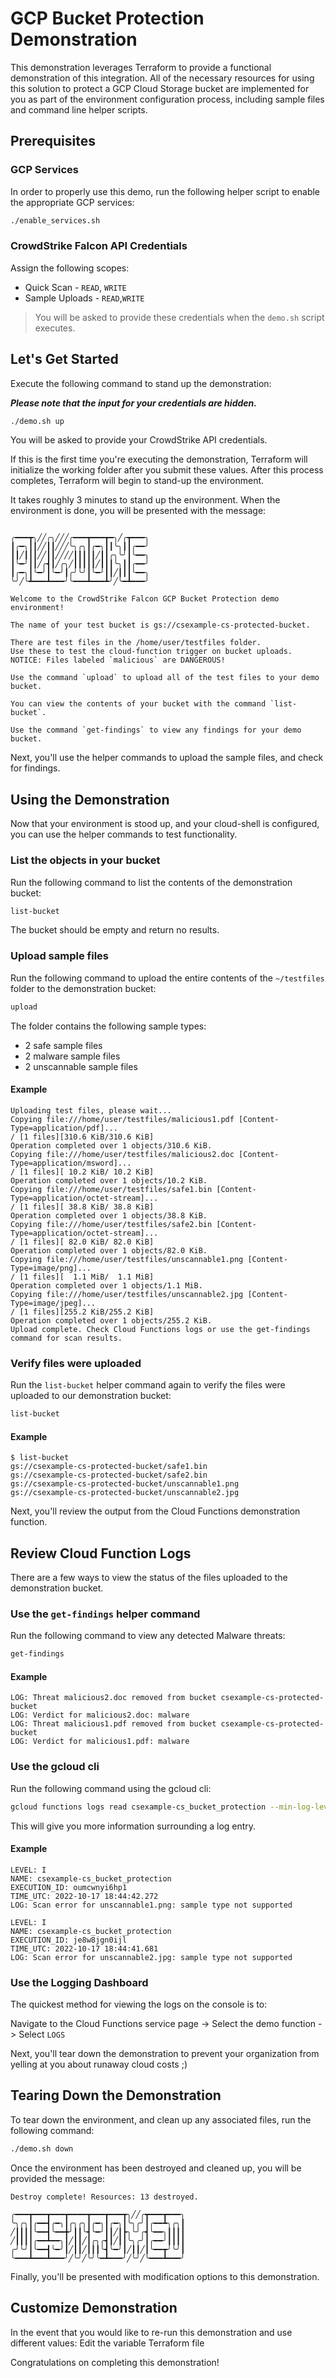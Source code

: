# GCP Bucket Protection Demonstration
<walkthrough-tutorial-duration duration="10"></walkthrough-tutorial-duration>
This demonstration leverages Terraform to provide a functional demonstration of this integration. All of the necessary resources for using this solution to protect a GCP Cloud Storage bucket are implemented for you as part of the environment configuration process, including sample files and command line helper scripts.

<walkthrough-project-setup></walkthrough-project-setup>

## Prerequisites
### GCP Services
In order to properly use this demo, run the following helper script to enable the appropriate GCP services:
```sh
./enable_services.sh
```

### CrowdStrike Falcon API Credentials
Assign the following scopes:
- Quick Scan - `READ`, `WRITE`
- Sample Uploads - `READ`,`WRITE`

> You will be asked to provide these credentials when the `demo.sh` script executes.

## Let's Get Started
Execute the following command to stand up the demonstration:

***Please note that the input for your credentials are hidden.***
```sh
./demo.sh up
```
You will be asked to provide your CrowdStrike API credentials.

If this is the first time you're executing the demonstration, Terraform will initialize the working folder after you submit these values. After this process completes, Terraform will begin to stand-up the environment.

It takes roughly 3 minutes to stand up the environment. When the environment is done, you will be presented with the message:
```terminal

╭━━━┳╮╱╱╭╮╱╱╱╭━━━┳━━━┳━╮╱╭┳━━━╮
┃╭━╮┃┃╱╱┃┃╱╱╱╰╮╭╮┃╭━╮┃┃╰╮┃┃╭━━╯
┃┃╱┃┃┃╱╱┃┃╱╱╱╱┃┃┃┃┃╱┃┃╭╮╰╯┃╰━━╮
┃╰━╯┃┃╱╭┫┃╱╭╮╱┃┃┃┃┃╱┃┃┃╰╮┃┃╭━━╯
┃╭━╮┃╰━╯┃╰━╯┃╭╯╰╯┃╰━╯┃┃╱┃┃┃╰━━╮
╰╯╱╰┻━━━┻━━━╯╰━━━┻━━━┻╯╱╰━┻━━━╯

Welcome to the CrowdStrike Falcon GCP Bucket Protection demo environment!

The name of your test bucket is gs://csexample-cs-protected-bucket.

There are test files in the /home/user/testfiles folder.
Use these to test the cloud-function trigger on bucket uploads.
NOTICE: Files labeled `malicious` are DANGEROUS!

Use the command `upload` to upload all of the test files to your demo bucket.

You can view the contents of your bucket with the command `list-bucket`.

Use the command `get-findings` to view any findings for your demo bucket.
```

Next, you'll use the helper commands to upload the sample files, and check for findings.

## Using the Demonstration
Now that your environment is stood up, and your cloud-shell is configured, you can use the helper commands to test functionality.

### List the objects in your bucket
Run the following command to list the contents of the demonstration bucket:
```sh
list-bucket
```

The bucket should be empty and return no results.

### Upload sample files
Run the following command to upload the entire contents of the `~/testfiles` folder to the demonstration bucket:
```sh
upload
```
The folder contains the following sample types:
+ 2 safe sample files
+ 2 malware sample files
+ 2 unscannable sample files

#### Example
```terminal
Uploading test files, please wait...
Copying file:///home/user/testfiles/malicious1.pdf [Content-Type=application/pdf]...
/ [1 files][310.6 KiB/310.6 KiB]
Operation completed over 1 objects/310.6 KiB.
Copying file:///home/user/testfiles/malicious2.doc [Content-Type=application/msword]...
/ [1 files][ 10.2 KiB/ 10.2 KiB]
Operation completed over 1 objects/10.2 KiB.
Copying file:///home/user/testfiles/safe1.bin [Content-Type=application/octet-stream]...
/ [1 files][ 38.8 KiB/ 38.8 KiB]
Operation completed over 1 objects/38.8 KiB.
Copying file:///home/user/testfiles/safe2.bin [Content-Type=application/octet-stream]...
/ [1 files][ 82.0 KiB/ 82.0 KiB]
Operation completed over 1 objects/82.0 KiB.
Copying file:///home/user/testfiles/unscannable1.png [Content-Type=image/png]...
/ [1 files][  1.1 MiB/  1.1 MiB]
Operation completed over 1 objects/1.1 MiB.
Copying file:///home/user/testfiles/unscannable2.jpg [Content-Type=image/jpeg]...
/ [1 files][255.2 KiB/255.2 KiB]
Operation completed over 1 objects/255.2 KiB.
Upload complete. Check Cloud Functions logs or use the get-findings command for scan results.
```

### Verify files were uploaded
Run the `list-bucket` helper command again to verify the files were uploaded to our demonstration bucket:
```sh
list-bucket
```

#### Example
```terminal
$ list-bucket
gs://csexample-cs-protected-bucket/safe1.bin
gs://csexample-cs-protected-bucket/safe2.bin
gs://csexample-cs-protected-bucket/unscannable1.png
gs://csexample-cs-protected-bucket/unscannable2.jpg
````
Next, you'll review the output from the Cloud Functions demonstration function.

## Review Cloud Function Logs
There are a few ways to view the status of the files uploaded to the demonstration bucket.

### Use the `get-findings` helper command
Run the following command to view any detected Malware threats:
```sh
get-findings
```

#### Example
```terminal
LOG: Threat malicious2.doc removed from bucket csexample-cs-protected-bucket
LOG: Verdict for malicious2.doc: malware
LOG: Threat malicious1.pdf removed from bucket csexample-cs-protected-bucket
LOG: Verdict for malicious1.pdf: malware
```

### Use the gcloud cli
Run the following command using the gcloud cli:
```sh
gcloud functions logs read csexample-cs_bucket_protection --min-log-level=info | grep log
```
This will give you more information surrounding a log entry.

#### Example
```terminal
LEVEL: I
NAME: csexample-cs_bucket_protection
EXECUTION_ID: oumcwnyi6hp1
TIME_UTC: 2022-10-17 18:44:42.272
LOG: Scan error for unscannable1.png: sample type not supported

LEVEL: I
NAME: csexample-cs_bucket_protection
EXECUTION_ID: je8w8jgn0ijl
TIME_UTC: 2022-10-17 18:44:41.681
LOG: Scan error for unscannable2.jpg: sample type not supported
```

### Use the Logging Dashboard
The quickest method for viewing the logs on the console is to:

Navigate to the Cloud Functions service page
-> Select the demo function
-> Select `LOGS`

Next, you'll tear down the demonstration to prevent your organization from yelling at you about runaway cloud costs ;)

## Tearing Down the Demonstration
To tear down the environment, and clean up any associated files, run the following command:
```sh
./demo.sh down
```
Once the environment has been destroyed and cleaned up, you will be provided the message:
```terminal
Destroy complete! Resources: 13 destroyed.

╭━━━┳━━━┳━━━┳━━━━┳━━━┳━━━┳╮╱╱╭┳━━━┳━━━╮
╰╮╭╮┃╭━━┫╭━╮┃╭╮╭╮┃╭━╮┃╭━╮┃╰╮╭╯┃╭━━┻╮╭╮┃
╱┃┃┃┃╰━━┫╰━━╋╯┃┃╰┫╰━╯┃┃╱┃┣╮╰╯╭┫╰━━╮┃┃┃┃
╱┃┃┃┃╭━━┻━━╮┃╱┃┃╱┃╭╮╭┫┃╱┃┃╰╮╭╯┃╭━━╯┃┃┃┃
╭╯╰╯┃╰━━┫╰━╯┃╱┃┃╱┃┃┃╰┫╰━╯┃╱┃┃╱┃╰━━┳╯╰╯┃
╰━━━┻━━━┻━━━╯╱╰╯╱╰╯╰━┻━━━╯╱╰╯╱╰━━━┻━━━╯
```

Finally, you'll be presented with modification options to this demonstration.

## Customize Demonstration
In the event that you would like to re-run this demonstration and use different values:
<walkthrough-editor-open-file
    filePath="demo/variables.tf">
    Edit the variable Terraform file
</walkthrough-editor-open-file>

Congratulations on completing this demonstration!
<walkthrough-conclusion-trophy></walkthrough-conclusion-trophy>
